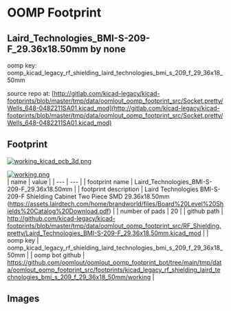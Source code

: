# OOMP Footprint  
## Laird_Technologies_BMI-S-209-F_29.36x18.50mm  by none  
  
oomp key: oomp_kicad_legacy_rf_shielding_laird_technologies_bmi_s_209_f_29_36x18_50mm  
  
source repo at: [http://gitlab.com/kicad-legacy/kicad-footprints/blob/master/tmp/data/oomlout_oomp_footprint_src/Socket.pretty/Wells_648-0482211SA01.kicad_mod](http://gitlab.com/kicad-legacy/kicad-footprints/blob/master/tmp/data/oomlout_oomp_footprint_src/Socket.pretty/Wells_648-0482211SA01.kicad_mod)  
## Footprint  
  
[![working_kicad_pcb_3d.png](working_kicad_pcb_3d_600.png)](working_kicad_pcb_3d.png)  
  
[![working.png](working_600.png)](working.png)  
| name | value | 
| --- | --- | 
| footprint name | Laird_Technologies_BMI-S-209-F_29.36x18.50mm | 
| footprint description | Laird Technologies BMI-S-209-F Shielding Cabinet Two Piece SMD 29.36x18.50mm (https://assets.lairdtech.com/home/brandworld/files/Board%20Level%20Shields%20Catalog%20Download.pdf) | 
| number of pads | 20 | 
| github path | http://github.com/kicad-legacy/kicad-footprints/blob/master/tmp/data/oomlout_oomp_footprint_src/RF_Shielding.pretty/Laird_Technologies_BMI-S-209-F_29.36x18.50mm.kicad_mod | 
| oomp key | oomp_kicad_legacy_rf_shielding_laird_technologies_bmi_s_209_f_29_36x18_50mm | 
| oomp bot github | https://github.com/oomlout/oomlout_oomp_footprint_bot/tree/main/tmp/data/oomlout_oomp_footprint_src/footprints/kicad_legacy_rf_shielding_laird_technologies_bmi_s_209_f_29_36x18_50mm/working | 
## Images  
